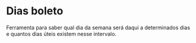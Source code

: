 # Dias boleto

Ferramenta para saber qual dia da semana será daqui a determinados dias e quantos dias úteis existem nesse intervalo.
